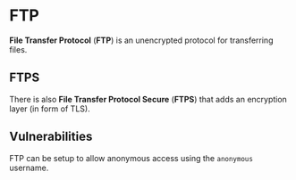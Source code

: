 # FTP

**File Transfer Protocol** (**FTP**) is an unencrypted protocol for transferring
files.

## FTPS

There is also **File Transfer Protocol Secure** (**FTPS**) that adds an
encryption layer (in form of TLS).

## Vulnerabilities

FTP can be setup to allow anonymous access using the `anonymous` username.
